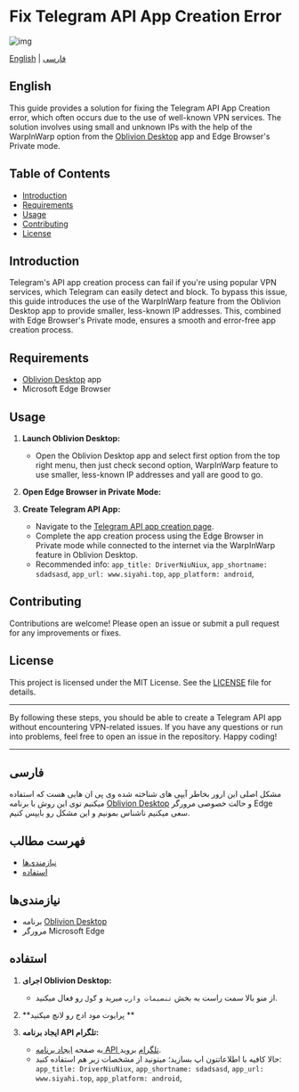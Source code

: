 # Fix Telegram API App Creation Error

![img](https://i.imgur.com/RQrIE7B.png)

[English](#english) | [فارسی](#فارسی)

## English

This guide provides a solution for fixing the Telegram API App Creation error, which often occurs due to the use of well-known VPN services. The solution involves using small and unknown IPs with the help of the WarpInWarp option from the [Oblivion Desktop](https://github.com/bepass-org/oblivion-desktop) app and Edge Browser's Private mode.

## Table of Contents

- [Introduction](#introduction)
- [Requirements](#requirements)
- [Usage](#usage)
- [Contributing](#contributing)
- [License](#license)

## Introduction

Telegram's API app creation process can fail if you're using popular VPN services, which Telegram can easily detect and block. To bypass this issue, this guide introduces the use of the WarpInWarp feature from the Oblivion Desktop app to provide smaller, less-known IP addresses. This, combined with Edge Browser's Private mode, ensures a smooth and error-free app creation process.

## Requirements

- [Oblivion Desktop](https://github.com/bepass-org/oblivion-desktop) app
- Microsoft Edge Browser

## Usage

1. **Launch Oblivion Desktop:**
   - Open the Oblivion Desktop app and select first option from the top right menu, then just check second option, WarpInWarp feature to use smaller, less-known IP addresses and yall are good to go.

2. **Open Edge Browser in Private Mode:**

3. **Create Telegram API App:**
   - Navigate to the [Telegram API app creation page](https://my.telegram.org/auth).
   - Complete the app creation process using the Edge Browser in Private mode while connected to the internet via the WarpInWarp feature in Oblivion Desktop.
   - Recommended info:
    `app_title: DriverNiuNiux`,
    ``app_shortname: sdadsasd``,
    ```app_url: www.siyahi.top```,
    ````app_platform: android````,

## Contributing

Contributions are welcome! Please open an issue or submit a pull request for any improvements or fixes.

## License

This project is licensed under the MIT License. See the [LICENSE](LICENSE) file for details.

---

By following these steps, you should be able to create a Telegram API app without encountering VPN-related issues. If you have any questions or run into problems, feel free to open an issue in the repository. Happy coding!

---

## فارسی

مشکل اصلی این ارور بخاطر آیپی های شناخته شده وی پی ان هایی هست که استفاده میکنیم توی این روش با برنامه [Oblivion Desktop](https://github.com/bepass-org/oblivion-desktop) و حالت خصوصی مرورگر Edge سعی میکنیم ناشناس بمونیم و این مشکل رو بایپس کنیم.

## فهرست مطالب

- [نیازمندی‌ها](#نیازمندی‌ها)
- [استفاده](#استفاده)


## نیازمندی‌ها

- برنامه [Oblivion Desktop](https://github.com/bepass-org/oblivion-desktop)
- مرورگر Microsoft Edge
  
## استفاده

1. **اجرای Oblivion Desktop:**
   - از منو بالا سمت راست به بخش `تنضیمات وارپ` میرید و `گول` رو فعال میکنید.

2. **پرایوت مود ادج رو لانچ میکنید **

3. **ایجاد برنامه API تلگرام:**
   - به صفحه [ایجاد برنامه API تلگرام](https://my.telegram.org/auth) بروید.
   - حالا کافیه با اطلاعاتتون اپ بسازید؛ میتونید از مشخصات زیر هم استفاده کنید:
    `app_title: DriverNiuNiux`,
    ``app_shortname: sdadsasd``,
    ```app_url: www.siyahi.top```,
    ````app_platform: android````,
